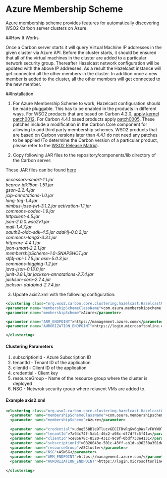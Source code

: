 # Azure Membership Scheme

Azure membership scheme provides features for automatically discovering WSO2 Carbon server clusters on Azure.

##How It Works

Once a Carbon server starts it will query Virtual Machine IP addresses in the given cluster via Azure API. Before the cluster starts, it should be ensured that all of the virtual machines in the cluster are added to a particular network security group. Thereafter Hazelcast network configuration will be updated with the above IP addresses. As a result the Hazelcast instance will get connected all the other members in the cluster. In addition once a new member is added to the cluster, all the other members will get connected to the new member.

##Installation

1. For Azure Membership Scheme to work, Hazelcast configuration should be made pluggable. This has to be enabled in the products in different ways. For WSO2 products that are based on Carbon 4.2.0, [apply kernel patch0012](https://docs.wso2.com/display/Carbon420/Applying+a+Patch+to+the+Kernel). For Carbon 4.4.1 based products apply [patch0005](http://product-dist.wso2.com/downloads/carbon/4.4.1/patch0005/WSO2-CARBON-PATCH-4.4.1-0005.zip). These patches include a modification in the Carbon Core component for allowing to add third party membership schemes. WSO2 products that are based on Carbon versions later than 4.4.1 do not need any patches to be applied (To determine the Carbon version of a particular product, please refer to the [WSO2 Release Matrix](http://wso2.com/products/carbon/release-matrix/)).

2. Copy following JAR files to the repository/components/lib directory of the Carbon server:

 These JAR files can be found [here](https://drive.google.com/open?id=0B19RbqSqO2PASElKb0tCaUtHNFU) 

 _accessors-smart-1.1.jar  
 bcprov-jdk15on-1.51.jar  
 gson-2.2.4.jar        
 jcip-annotations-1.0.jar  
 lang-tag-1.4.jar                     
 nimbus-jose-jwt-3.1.2.jar
 activation-1.1.jar       
 commons-codec-1.9.jar    
 httpclient-4.5.jar    
 json-2.0.0.wso2v1.jar     
 mail-1.4.7.jar                       
 oauth2-oidc-sdk-4.5.jar
 adal4j-0.0.2.jar         
 commons-lang3-3.3.1.jar  
 httpcore-4.4.1.jar    
 json-smart-2.2.1.jar      
 membershipScheme-1.0-SNAPSHOT.jar    
 slf4j-api-1.7.5.jar
 asm-5.0.3.jar            
 commons-logging-1.2.jar  
 java-json-0.13.0.jar  
 junit-3.8.1.jar 
 jackson-annotations-2.7.4.jar  
 jackson-core-2.7.4.jar          
 jackson-databind-2.7.4.jar_
 
3. Update axis2.xml with the following configuration:
 
  ```xml
  <clustering class="org.wso2.carbon.core.clustering.hazelcast.HazelcastClusteringAgent" enable="true">
  <parameter name="membershipSchemeClassName">com.osura.membershipscheme.azure.AzureMembershipScheme</parameter>
  <parameter name="membershipScheme">Azure</parameter>
 
  <parameter name="ARM_ENDPOINT">https://management.azure.com/</parameter>
  <parameter name="AURORIZATION_ENDPOINT">https://login.microsoftonline.com/</parameter>
  
  </clustering> 
  ```
  
  #### Clustering Parameters
  
 1. subscriptionId - Azure Subscription ID
 2. tenantId - Tenant ID of the application
 3. clientId - Client ID of the application
 4. credential - Client key
 5. resourceGroup - Name of the resource group where the cluster is deployed
 6. NSG - Netwrok security group where relavent VMs are added to.

  #### Example axis2.xml

```xml
<clustering class="org.wso2.carbon.core.clustering.hazelcast.HazelcastClusteringAgent" enable="true">
  <parameter name="membershipSchemeClassName">com.osura.membershipscheme.azure.AzureMembershipScheme</parameter>
  <parameter name="membershipScheme">Azure</parameter>
 
  <parameter name="credential">uduq558Ble9TlucvGECEFDvRqGv6q0WsFvFWYWOTaRw=</parameter>
  <parameter name="tenantId">7a94c74f-5ab1-46c2-a98c-df7df7c5f41w</parameter>
  <parameter name="clientId">ce86678c-8520-431c-9c9f-0bdf733e4131</parameter>
  <parameter name="subscriptionId">0820043e-501c-43ff-ab1d-a96258a301dw</parameter>
  <parameter name="resourceGroup">ASCluster</parameter>
  <parameter name="NSG">ASNSG</parameter>
  <parameter name="ARM_ENDPOINT">https://management.azure.com/</parameter>
  <parameter name="AURORIZATION_ENDPOINT">https://login.microsoftonline.com/</parameter>
  
</clustering>
```

  
